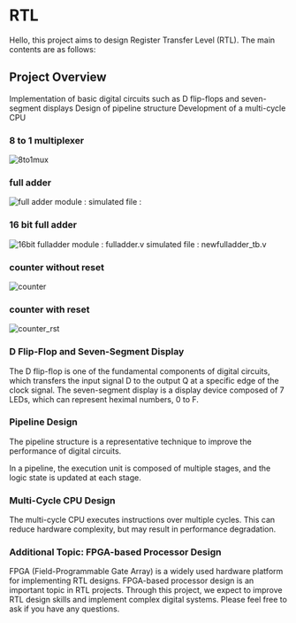 # RTL

Hello, this project aims to design Register Transfer Level (RTL).
The main contents are as follows:

## Project Overview
Implementation of basic digital circuits such as D flip-flops and seven-segment displays
Design of pipeline structure
Development of a multi-cycle CPU

### 8 to 1 multiplexer
![8to1mux](https://github.com/JuyeonShim/RTL/assets/138649341/732cbe0a-a948-464c-97ff-fb6f8774cb27)

### full adder
![full adder](https://github.com/JuyeonShim/RTL/assets/138649341/9c0527a0-a7ce-49ae-b15e-b5cd3696eaf3)
module : 
simulated file : 

### 16 bit full adder
![16bit fulladder](https://github.com/JuyeonShim/RTL/assets/138649341/c647b02c-848c-4725-ab01-49abaec42f5c)
module : fulladder.v
simulated file : newfulladder_tb.v

### counter without reset
![counter](https://github.com/JuyeonShim/RTL/assets/138649341/218fe6a2-810e-4768-9d5f-ea5978d289c2)

### counter with reset
![counter_rst](https://github.com/JuyeonShim/RTL/assets/138649341/5adba0b0-916d-4887-b6d8-276a4c6aa2e5)


### D Flip-Flop and Seven-Segment Display
The D flip-flop is one of the fundamental components of digital circuits,
which transfers the input signal D to the output Q at a specific edge of the clock signal.
The seven-segment display is a display device composed of 7 LEDs,
which can represent heximal numbers, 0 to F.

### Pipeline Design
The pipeline structure is a representative technique
to improve the performance of digital circuits.

In a pipeline, the execution unit is composed of multiple stages,
and the logic state is updated at each stage.

### Multi-Cycle CPU Design
The multi-cycle CPU executes instructions over multiple cycles. This can reduce hardware complexity, but may result in performance degradation.

### Additional Topic: FPGA-based Processor Design
FPGA (Field-Programmable Gate Array) is a widely used hardware platform for implementing RTL designs. FPGA-based processor design is an important topic in RTL projects.
Through this project, we expect to improve RTL design skills and implement complex digital systems. Please feel free to ask if you have any questions.

